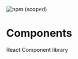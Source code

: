 ![npm (scoped)](https://img.shields.io/npm/v/@gregalexsmith/components)

# Components

React Component library

